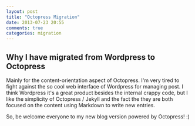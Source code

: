 ```yaml
---
layout: post
title: "Octopress Migration"
date: 2013-07-23 20:55
comments: true
categories: migration
---
```


## Why I have migrated from Wordpress to Octopress ##

Mainly for the content-orientation aspect of Octopress. I'm very tired to fight against the so cool web interface of Wordpress
for managing post. I think Wordpress it's a great product besides the internal crappy code, but I like the simplicity of
Octopress / Jekyll and the fact the they are both focused on the content using Markdown to write new entries.

So, be welcome everyone to my new blog version powered by Octopress! :)